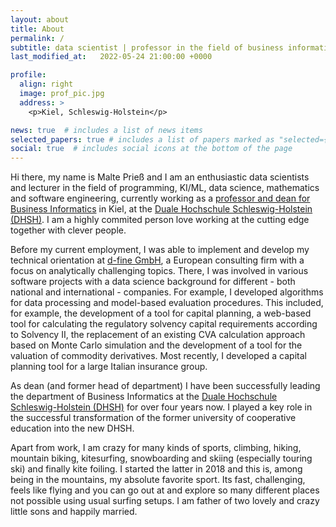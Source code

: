 ```yaml
---
layout: about
title: About
permalink: /
subtitle: data scientist | professor in the field of business informatics
last_modified_at:   2022-05-24 21:00:00 +0000

profile:
  align: right
  image: prof_pic.jpg
  address: >
    <p>Kiel, Schleswig-Holstein</p>

news: true  # includes a list of news items
selected_papers: true # includes a list of papers marked as "selected={true}"
social: true  # includes social icons at the bottom of the page
---
```


Hi there, my name is Malte Prieß and I am an enthusiastic data scientists and lecturer in the field of programming, KI/ML, data science, mathematics and software engineering, currently working as a [professor and dean for Business Informatics](https://www.dhsh.de/professorenschaft-und-leitung/) in Kiel, at the [Duale Hochschule Schleswig-Holstein (DHSH)](https://www.dhsh.de).  I am a highly commited person love working at the cutting edge together with clever people.

Before my current employment, I was able to implement and develop my technical orientation at [d-fine GmbH](http://d-fine.com), a European consulting firm with a focus on analytically challenging topics. There, I was involved in various software projects with a data science background for different - both national and international - companies. For example, I developed algorithms for data processing and model-based evaluation procedures. This included, for example, the development of a tool for capital planning, a web-based tool for calculating the regulatory solvency capital requirements according to Solvency II, the replacement of an existing CVA calculation approach based on Monte Carlo simulation and the development of a tool for the valuation of commodity derivatives. Most recently, I developed a capital planning tool for a large Italian insurance group.

As dean (and former head of department) I have been successfully leading the department of Business Informatics at the [Duale Hochschule Schleswig-Holstein (DHSH)](https://www.dhsh.de) for over four years now. I played a key role in the successful transformation of the former university of cooperative education into the new DHSH.

Apart from work, I am crazy for many kinds of sports, climbing, hiking, mountain biking, kitesurfing, snowboarding and skiing (especially touring ski) and finally kite foiling. I started the latter in 2018 and this is, among being in the mountains, my absolute favorite sport. Its fast, challenging, feels like flying and you can go out at and explore so many different places not possible using usual surfing setups. I am father of two lovely and crazy little sons and happily married.

